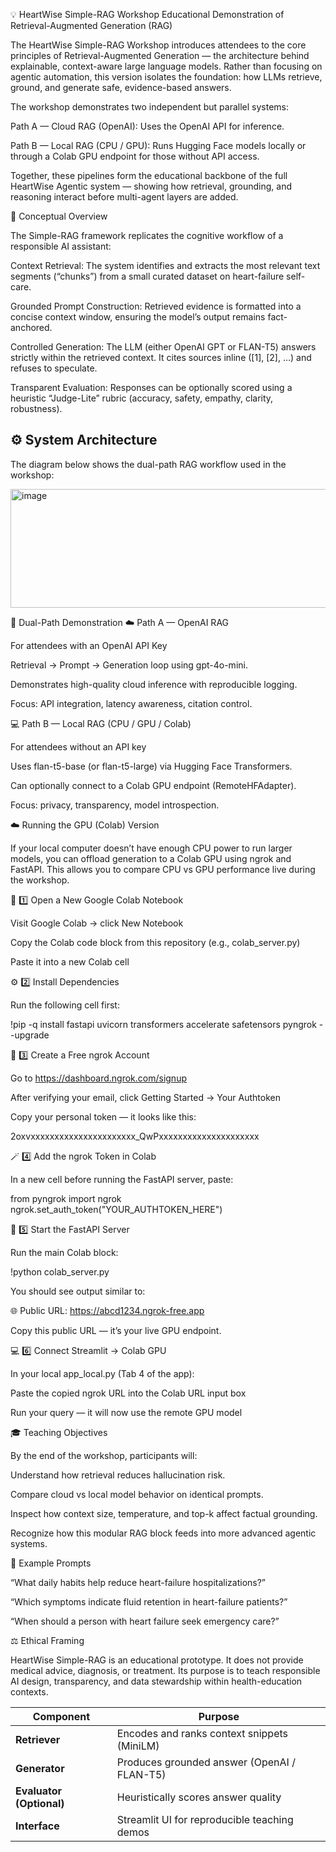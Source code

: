 💡 HeartWise Simple-RAG Workshop
Educational Demonstration of Retrieval-Augmented Generation (RAG)

The HeartWise Simple-RAG Workshop introduces attendees to the core principles of Retrieval-Augmented Generation — the architecture behind explainable, context-aware large language models.
Rather than focusing on agentic automation, this version isolates the foundation: how LLMs retrieve, ground, and generate safe, evidence-based answers.

The workshop demonstrates two independent but parallel systems:

Path A — Cloud RAG (OpenAI): Uses the OpenAI API for inference.

Path B — Local RAG (CPU / GPU): Runs Hugging Face models locally or through a Colab GPU endpoint for those without API access.

Together, these pipelines form the educational backbone of the full HeartWise Agentic system — showing how retrieval, grounding, and reasoning interact before multi-agent layers are added.

🧠 Conceptual Overview

The Simple-RAG framework replicates the cognitive workflow of a responsible AI assistant:

Context Retrieval:
The system identifies and extracts the most relevant text segments (“chunks”) from a small curated dataset on heart-failure self-care.

Grounded Prompt Construction:
Retrieved evidence is formatted into a concise context window, ensuring the model’s output remains fact-anchored.

Controlled Generation:
The LLM (either OpenAI GPT or FLAN-T5) answers strictly within the retrieved context.
It cites sources inline ([1], [2], …) and refuses to speculate.

Transparent Evaluation:
Responses can be optionally scored using a heuristic “Judge-Lite” rubric (accuracy, safety, empathy, clarity, robustness).

## ⚙️ System Architecture

The diagram below shows the dual-path RAG workflow used in the workshop:


<img width="606" height="190" alt="image" src="https://github.com/user-attachments/assets/3fe8848d-1682-463c-ac66-122b72d1edd8" />


🧩 Dual-Path Demonstration
☁️ Path A — OpenAI RAG

For attendees with an OpenAI API Key

Retrieval → Prompt → Generation loop using gpt-4o-mini.

Demonstrates high-quality cloud inference with reproducible logging.

Focus: API integration, latency awareness, citation control.

💻 Path B — Local RAG (CPU / GPU / Colab)

For attendees without an API key

Uses flan-t5-base (or flan-t5-large) via Hugging Face Transformers.

Can optionally connect to a Colab GPU endpoint (RemoteHFAdapter).

Focus: privacy, transparency, model introspection.

☁️ Running the GPU (Colab) Version

If your local computer doesn’t have enough CPU power to run larger models, you can offload generation to a Colab GPU using ngrok and FastAPI.
This allows you to compare CPU vs GPU performance live during the workshop.

🧩 1️⃣ Open a New Google Colab Notebook

Visit Google Colab
 → click New Notebook

Copy the Colab code block from this repository (e.g., colab_server.py)

Paste it into a new Colab cell

⚙️ 2️⃣ Install Dependencies

Run the following cell first:

!pip -q install fastapi uvicorn transformers accelerate safetensors pyngrok --upgrade

🔐 3️⃣ Create a Free ngrok Account

Go to https://dashboard.ngrok.com/signup

After verifying your email, click
Getting Started → Your Authtoken

Copy your personal token — it looks like this:

2oxvxxxxxxxxxxxxxxxxxxxxxx_QwPxxxxxxxxxxxxxxxxxxxxx

🪄 4️⃣ Add the ngrok Token in Colab

In a new cell before running the FastAPI server, paste:

from pyngrok import ngrok
ngrok.set_auth_token("YOUR_AUTHTOKEN_HERE")

🚀 5️⃣ Start the FastAPI Server

Run the main Colab block:

!python colab_server.py


You should see output similar to:

🌐 Public URL: https://abcd1234.ngrok-free.app


Copy this public URL — it’s your live GPU endpoint.

💻 6️⃣ Connect Streamlit → Colab GPU

In your local app_local.py (Tab 4 of the app):

Paste the copied ngrok URL into the Colab URL input box

Run your query — it will now use the remote GPU model

🎓 Teaching Objectives

By the end of the workshop, participants will:

Understand how retrieval reduces hallucination risk.

Compare cloud vs local model behavior on identical prompts.

Inspect how context size, temperature, and top-k affect factual grounding.

Recognize how this modular RAG block feeds into more advanced agentic systems.

🧩 Example Prompts

“What daily habits help reduce heart-failure hospitalizations?”

“Which symptoms indicate fluid retention in heart-failure patients?”

“When should a person with heart failure seek emergency care?”

⚖️ Ethical Framing

HeartWise Simple-RAG is an educational prototype.
It does not provide medical advice, diagnosis, or treatment.
Its purpose is to teach responsible AI design, transparency, and data stewardship within health-education contexts.

| Component                | Purpose                                      |
| ------------------------ | -------------------------------------------- |
| **Retriever**            | Encodes and ranks context snippets (MiniLM)  |
| **Generator**            | Produces grounded answer (OpenAI / FLAN-T5)  |
| **Evaluator (Optional)** | Heuristically scores answer quality          |
| **Interface**            | Streamlit UI for reproducible teaching demos |

